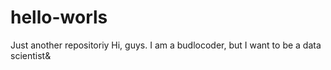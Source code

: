 # hello-worls
Just another repositoriy
Hi, guys. I am a budlocoder, but I want to be a data scientist&
